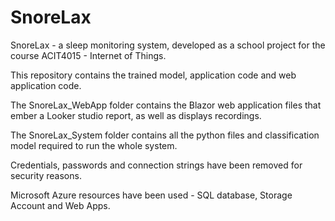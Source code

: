 # SnoreLax

SnoreLax - a sleep monitoring system, developed as a school project for the course ACIT4015 - Internet of Things.

This repository contains the trained model, application code and web application code.

The SnoreLax_WebApp folder contains the Blazor web application files that ember a Looker studio report, as well as displays recordings.

The SnoreLax_System folder contains all the python files and classification model required to run the whole system. 

Credentials, passwords and connection strings have been removed for security reasons.

Microsoft Azure resources have been used - SQL database, Storage Account and Web Apps.
